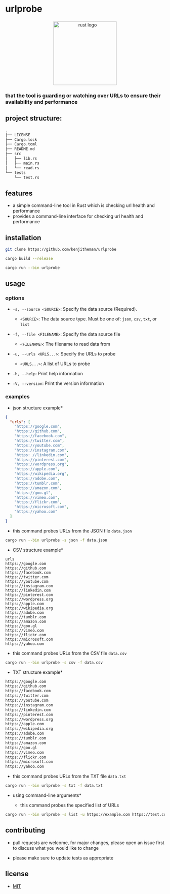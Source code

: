 # urlprobe

###

<div align="center">
  <img src="https://cdn.jsdelivr.net/gh/devicons/devicon/icons/rust/rust-plain.svg" height="200" alt="rust logo"  />
</div>

###

### that the tool is guarding or watching over URLs to ensure their availability and performance

## project structure:

```rust
.
├── LICENSE
├── Cargo.lock
├── Cargo.toml
├── README.md
├── src
│   ├── lib.rs
│   ├── main.rs
│   └── read.rs
└── tests
    └── test.rs
```

## features

- a simple command-line tool in Rust which is checking url health and performance 
- provides a command-line interface for checking url health and performance

## installation

```sh
git clone https://github.com/kenjitheman/urlprobe
```

```sh
cargo build --release
```

```sh
cargo run --bin urlprobe
```

## usage

### options

- `-s, --source <SOURCE>`: Specify the data source (Required).
  - `<SOURCE>`: The data source type. Must be one of: `json`, `csv`, `txt`, or `list`

- `-f, --file <FILENAME>`: Specify the data source file
  - `<FILENAME>`: The filename to read data from

- `-u, --urls <URLS...>`: Specify the URLs to probe
  - `<URLS...>`: A list of URLs to probe

- `-h, --help`: Print help information

- `-V, --version`: Print the version information

### examples

- json structure example*

```json
{
  "urls": [
    "https://google.com",
    "https://github.com",
    "https://facebook.com",
    "https://twitter.com",
    "https://youtube.com",
    "https://instagram.com",
    "https: //linkedin.com",
    "https://pinterest.com",
    "https://wordpress.org",
    "https://apple.com",
    "https://wikipedia.org",
    "https://adobe.com",
    "https://tumblr.com",
    "https://amazon.com",
    "https://goo.gl",
    "https://vimeo.com",
    "https://flickr.com",
    "https://microsoft.com",
    "https://yahoo.com"
  ]
}
```

- this command probes URLs from the JSON file `data.json`

```sh
cargo run --bin urlprobe -s json -f data.json
```

- CSV structure example*

```csv
urls
https://google.com
https://github.com
https://facebook.com
https://twitter.com
https://youtube.com
https://instagram.com
https://linkedin.com
https://pinterest.com
https://wordpress.org
https://apple.com
https://wikipedia.org
https://adobe.com
https://tumblr.com
https://amazon.com
https://goo.gl
https://vimeo.com
https://flickr.com
https://microsoft.com
https://yahoo.com
```

- this command probes URLs from the CSV file `data.csv`

```sh
cargo run --bin urlprobe -s csv -f data.csv
```

- TXT structure example*

```txt
https://google.com
https://github.com
https://facebook.com
https://twitter.com
https://youtube.com
https://instagram.com
https://linkedin.com
https://pinterest.com
https://wordpress.org
https://apple.com
https://wikipedia.org
https://adobe.com
https://tumblr.com
https://amazon.com
https://goo.gl
https://vimeo.com
https://flickr.com
https://microsoft.com
https://yahoo.com
```

- this command probes URLs from the TXT file `data.txt`

```sh
cargo run --bin urlprobe -s txt -f data.txt
```

- using command-line arguments*

    - this command probes the specified list of URLs

```sh
cargo run --bin urlprobe -s list -u https://example.com https://test.com
```

## contributing

- pull requests are welcome, for major changes, please open an issue first to
  discuss what you would like to change

- please make sure to update tests as appropriate

## license

- [MIT](https://choosealicense.com/licenses/mit/)

